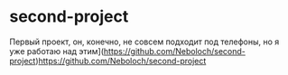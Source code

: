 # second-project
Первый проект, он, конечно, не совсем подходит под телефоны, но я уже работаю над этим](https://github.com/Neboloch/second-project)https://github.com/Neboloch/second-project

